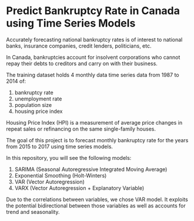 # Predict Bankruptcy Rate in Canada using Time Series Models

Accurately forecasting national bankruptcy rates is of interest to national banks, 
insurance companies, credit lenders, politicians, etc.  

In Canada, bankruptcies account for insolvent corporations who cannot repay their debts
to creditors and carry on with their business.

The training dataset holds 4 monthly data time series data from 1987 to 2014 of:
1) bankruptcy rate
2) unemployment rate 
3) population size
4) housing price index

Housing Price Index (HPI) is a measurement of average price changes in repeat sales or refinancing 
on the same single-family houses.

The goal of this project is to forecast monthly bankruptcy rate for the years from 2015 to 2017 using time series models.

In this repository, you will see the following models: 
1) SARIMA (Seasonal Autoregressive Integrated Moving Average)
2) Exponential Smoothing (Holt-Winters)
3) VAR (Vector Autoregression)
4) VARX (Vector Autoregression + Explanatory Variable)

Due to the correlations between variables, we chose VAR model. It exploits the potential bidirectional between those variables as well as accounts for trend and seasonality.
